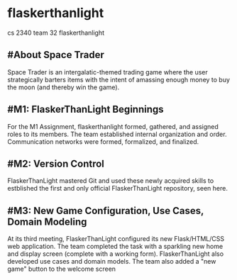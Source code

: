 # flaskerthanlight
cs 2340 team 32 flaskerthanlight
<br/>
<h2>#About Space Trader</h2>
<p>Space Trader is an intergalatic-themed trading game where the user strategically barters items with the intent of amassing enough money to buy the moon (and thereby win the game).</p>

<h2>#M1: FlaskerThanLight Beginnings</h2>
<p>For the M1 Assignment, flaskerthanlight formed, gathered, and assigned roles to its members. The team established internal organization and order. Communication networks were formed, formalized, and finalized.</p>

<h2>#M2: Version Control</h2>
<p>FlaskerThanLight mastered Git and used these newly acquired skills to estblished the first and only official FlaskerThanLight repository, seen here.</p>

<h2>#M3: New Game Configuration, Use Cases, Domain Modeling</h2>
<p>At its third meeting, FlaskerThanLight configured its new Flask/HTML/CSS web application. The team completed the task with a sparkling new home and display screen (complete with a working form). FlaskerThanLight also developed use cases and domain models. The team also added a "new game" button to the welcome screen</p>
